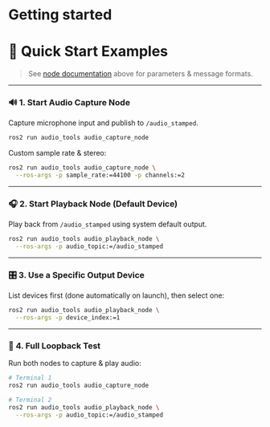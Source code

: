 # Getting started

# 🚀 Quick Start Examples

> See [node documentation](../about/implementation.md) above for parameters & message formats.

---

### 🔊 1. Start Audio Capture Node

Capture microphone input and publish to `/audio_stamped`.

```bash
ros2 run audio_tools audio_capture_node
```

Custom sample rate & stereo:

```bash
ros2 run audio_tools audio_capture_node \
  --ros-args -p sample_rate:=44100 -p channels:=2
```

---

### 🎧 2. Start Playback Node (Default Device)

Play back from `/audio_stamped` using system default output.

```bash
ros2 run audio_tools audio_playback_node \
  --ros-args -p audio_topic:=/audio_stamped
```

---

### 🎛️ 3. Use a Specific Output Device

List devices first (done automatically on launch), then select one:

```bash
ros2 run audio_tools audio_playback_node \
  --ros-args -p device_index:=1
```

---

### 🔄 4. Full Loopback Test

Run both nodes to capture & play audio:

```bash
# Terminal 1
ros2 run audio_tools audio_capture_node

# Terminal 2
ros2 run audio_tools audio_playback_node \
  --ros-args -p audio_topic:=/audio_stamped
```
